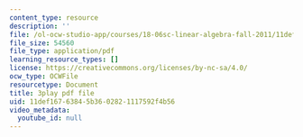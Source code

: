 ```yaml
---
content_type: resource
description: ''
file: /ol-ocw-studio-app/courses/18-06sc-linear-algebra-fall-2011/11def16763845b3602821117592f4b56_VqP2tREMvt0.pdf
file_size: 54560
file_type: application/pdf
learning_resource_types: []
license: https://creativecommons.org/licenses/by-nc-sa/4.0/
ocw_type: OCWFile
resourcetype: Document
title: 3play pdf file
uid: 11def167-6384-5b36-0282-1117592f4b56
video_metadata:
  youtube_id: null
---
```

